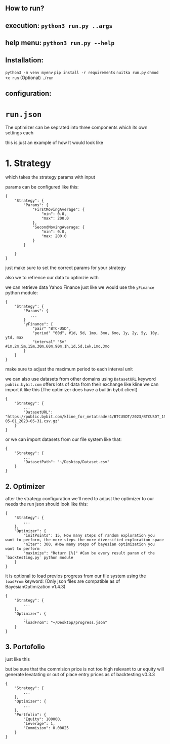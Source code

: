 ## How to run?

## execution: `python3 run.py ..args`
## help menu: `python3 run.py --help`

## Installation:

`python3 -m venv myenv`
`pip install -r requirements`
`nuitka run.py`
`chmod +x run` (Optional)
`./run`

## configuration:

# `run.json`

The optimizer can be seprated into three components which its own settings each

this is just an example of how It would look like

# 1. Strategy

which takes the strategy params with input

params can be configured like this:
```
{
    "Strategy": {
        "Params": {
            "FirstMovingAverage": {
                "min": 0.0,
                "max": 200.0
            },
            "SecondMovingAverage: {
                "min": 0.0,
                "max: 200.0
            }
        }
        
    }
}
```
just make sure to set the correct params for your strategy

also we to refrence our data to optimzie with

we can retrieve data Yahoo Finance just like we would use the `yFinance` python module:
```
{
    "Strategy": {
        "Params": {
           ...
        }
        "yFinance": {
            "pair" "BTC-USD",
            "period" "60d", #1d, 5d, 1mo, 3mo, 6mo, 1y, 2y, 5y, 10y, ytd, max
            "interval" "5m" #1m,2m,5m,15m,30m,60m,90m,1h,1d,5d,1wk,1mo,3mo
        }
    }
}
```
make sure to adjust the maximum period to each interval unit

we can also use datasets from other domains using `DatasetURL` keyword
`public.bybit.com` offers lots of data from their exchange like kline
we can import it like this
(The optimizer does have a builtin bybit client)
```
{
    "Strategy": {
        ...
        "DatasetURL": "https://public.bybit.com/kline_for_metatrader4/BTCUSDT/2023/BTCUSDT_15_2023-05-01_2023-05-31.csv.gz"
    }
}
```

or we can import datasets from our file system like that:
```
{
    "Strategy": {
        ...
        "DatasetPath": "~/Desktop/Dataset.csv"
    }
}
```

## 2. Optimizer

after the strategy configuration we'll need to adjust the optimizer to our needs
the run json should look like this:
```
{
    "Strategy": {
        ...
    },
    "Optimizer": {
        "initPoints": 15, How many steps of random exploration you want to perform, the more steps the more diversified exploration space
        "nIter": 300, #How many steps of bayesian optimization you want to perform
        "maximize": "Return [%]" #Can be every result param of the `backtesting.py` python module
    }
}
```

it is optional to load previos progress from our file system using the `loadFrom` keyword:
(Only json files are compatible as of BayesianOptimization v1.4.3)
```
{
    "Strategy": {
        ...
    },
    "Optimizer": {
        ...
        "loadFrom": "~/Desktop/progress.json"
    }
}
```

## 3. Portofolio

just like this

but be sure that the commision price is not too high relevant to ur equity
will generate levatating or out of place entry prices
as of backtesting v0.3.3
```
{
    "Strategy": {
        ...
    },
    "Optimizer": {
        ...
    },
    "Portfolio": {
        "Equity": 100000,
        "Leverage": 1,
        "Commision": 0.00025
    }
}
```